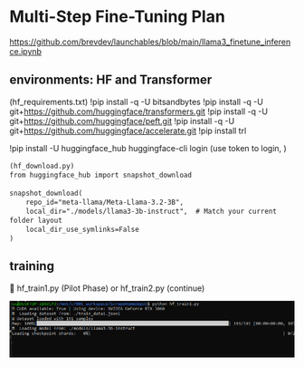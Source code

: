 # Multi-Step Fine-Tuning Plan #

https://github.com/brevdev/launchables/blob/main/llama3_finetune_inference.ipynb


## environments: HF and Transformer
(hf_requirements.txt)
!pip install -q -U bitsandbytes
!pip install -q -U git+https://github.com/huggingface/transformers.git
!pip install -q -U git+https://github.com/huggingface/peft.git
!pip install -q -U git+https://github.com/huggingface/accelerate.git
!pip install trl

!pip install -U huggingface_hub
huggingface-cli login (use token to login, )

```
(hf_download.py)
from huggingface_hub import snapshot_download

snapshot_download(
    repo_id="meta-llama/Meta-Llama-3.2-3B",
    local_dir="./models/llama3-3b-instruct",  # Match your current folder layout
    local_dir_use_symlinks=False
)
```

## training

🧪 hf_train1.py (Pilot Phase) or hf_train2.py (continue)

![alt text](image-1.png)